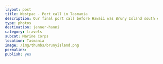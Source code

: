 ```yaml
---
layout: post
title: Westpac - Port call in Tasmania
description: Our final port call before Hawaii was Bruny Island south of Australia
type: photos
destination: jenner-hanni
category: travels
subcat: Marine Corps 
location: Tasmania
image: /img/thumbs/brunyisland.png
permalink: 
publish: yes
---
```


<p><a href="https://jenner.smugmug.com/Marine-Corps/Westpac-Bruny-Island-Tasmania/i-8LkmVJc/0/M/dscf0482-M.jpg">
<img src="https://jenner.smugmug.com/Marine-Corps/Westpac-Bruny-Island-Tasmania/i-8LkmVJc/0/M/dscf0482-M.jpg" alt=""></a></p>

<p><a href="https://jenner.smugmug.com/Marine-Corps/Westpac-Bruny-Island-Tasmania/i-M9p5Tsc/0/M/dscf0484-M.jpg">
<img src="https://jenner.smugmug.com/Marine-Corps/Westpac-Bruny-Island-Tasmania/i-M9p5Tsc/0/M/dscf0484-M.jpg" alt=""></a></p>

<p><a href="https://jenner.smugmug.com/Marine-Corps/Westpac-Bruny-Island-Tasmania/i-wmbzkfL/0/M/dscf0491-M.jpg">
<img src="https://jenner.smugmug.com/Marine-Corps/Westpac-Bruny-Island-Tasmania/i-wmbzkfL/0/M/dscf0491-M.jpg" alt=""></a></p>

<p><a href="https://jenner.smugmug.com/Marine-Corps/Westpac-Bruny-Island-Tasmania/i-6DPqd2r/0/M/dscf0487-M.jpg">
<img src="https://jenner.smugmug.com/Marine-Corps/Westpac-Bruny-Island-Tasmania/i-6DPqd2r/0/M/dscf0487-M.jpg" alt=""></a></p>

<p><a href="https://jenner.smugmug.com/Marine-Corps/Westpac-Bruny-Island-Tasmania/i-Gc5ZL8s/0/M/dscf0492-M.jpg">
<img src="https://jenner.smugmug.com/Marine-Corps/Westpac-Bruny-Island-Tasmania/i-Gc5ZL8s/0/M/dscf0492-M.jpg" alt=""></a></p>

<p><a href="https://jenner.smugmug.com/Marine-Corps/Westpac-Bruny-Island-Tasmania/i-7QhFrwm/0/M/dscf0494-M.jpg">
<img src="https://jenner.smugmug.com/Marine-Corps/Westpac-Bruny-Island-Tasmania/i-7QhFrwm/0/M/dscf0494-M.jpg" alt=""></a></p>

<p><a href="https://jenner.smugmug.com/Marine-Corps/Westpac-Bruny-Island-Tasmania/i-822SG4F/0/M/dscf0502-M.jpg">
<img src="https://jenner.smugmug.com/Marine-Corps/Westpac-Bruny-Island-Tasmania/i-822SG4F/0/M/dscf0502-M.jpg" alt=""></a></p>

<p><a href="https://jenner.smugmug.com/Marine-Corps/Westpac-Bruny-Island-Tasmania/i-BJvvzvK/0/M/dscf0507-M.jpg">
<img src="https://jenner.smugmug.com/Marine-Corps/Westpac-Bruny-Island-Tasmania/i-BJvvzvK/0/M/dscf0507-M.jpg" alt=""></a></p>

<p><a href="https://jenner.smugmug.com/Marine-Corps/Westpac-Bruny-Island-Tasmania/i-shx29M2/0/M/dscf0510-M.jpg">
<img src="https://jenner.smugmug.com/Marine-Corps/Westpac-Bruny-Island-Tasmania/i-shx29M2/0/M/dscf0510-M.jpg" alt=""></a></p>

<p><a href="https://jenner.smugmug.com/Marine-Corps/Westpac-Bruny-Island-Tasmania/i-8pZDLkj/0/M/dscf0520-M.jpg">
<img src="https://jenner.smugmug.com/Marine-Corps/Westpac-Bruny-Island-Tasmania/i-8pZDLkj/0/M/dscf0520-M.jpg" alt=""></a></p>

<p><a href="https://jenner.smugmug.com/Marine-Corps/Westpac-Bruny-Island-Tasmania/i-HZ9S8x2/0/M/dscf0512-M.jpg">
<img src="https://jenner.smugmug.com/Marine-Corps/Westpac-Bruny-Island-Tasmania/i-HZ9S8x2/0/M/dscf0512-M.jpg" alt=""></a></p>

<p><a href="https://jenner.smugmug.com/Marine-Corps/Westpac-Bruny-Island-Tasmania/i-3xt7wfw/0/M/dscf0529-M.jpg">
<img src="https://jenner.smugmug.com/Marine-Corps/Westpac-Bruny-Island-Tasmania/i-3xt7wfw/0/M/dscf0529-M.jpg" alt=""></a></p>

<p><a href="https://jenner.smugmug.com/Marine-Corps/Westpac-Bruny-Island-Tasmania/i-Trt9Jsp/0/M/dscf0525-M.jpg">
<img src="https://jenner.smugmug.com/Marine-Corps/Westpac-Bruny-Island-Tasmania/i-Trt9Jsp/0/M/dscf0525-M.jpg" alt=""></a></p>

<p><a href="https://jenner.smugmug.com/Marine-Corps/Westpac-Bruny-Island-Tasmania/i-pBJFC24/0/M/dscf0503-M.jpg">
<img src="https://jenner.smugmug.com/Marine-Corps/Westpac-Bruny-Island-Tasmania/i-pBJFC24/0/M/dscf0503-M.jpg" alt=""></a></p>

<p><a href="https://jenner.smugmug.com/Marine-Corps/Westpac-Bruny-Island-Tasmania/i-Pjkn6CV/0/M/dscf0531-M.jpg">
<img src="https://jenner.smugmug.com/Marine-Corps/Westpac-Bruny-Island-Tasmania/i-Pjkn6CV/0/M/dscf0531-M.jpg" alt=""></a></p>

<p><a href="https://jenner.smugmug.com/Marine-Corps/Westpac-Bruny-Island-Tasmania/i-cLVvjJQ/0/M/dscf0537-M.jpg">
<img src="https://jenner.smugmug.com/Marine-Corps/Westpac-Bruny-Island-Tasmania/i-cLVvjJQ/0/M/dscf0537-M.jpg" alt=""></a></p>

<p><a href="https://jenner.smugmug.com/Marine-Corps/Westpac-Bruny-Island-Tasmania/i-LVT4WFn/0/M/dscf0544-M.jpg">
<img src="https://jenner.smugmug.com/Marine-Corps/Westpac-Bruny-Island-Tasmania/i-LVT4WFn/0/M/dscf0544-M.jpg" alt=""></a></p>

<p><a href="https://jenner.smugmug.com/Marine-Corps/Westpac-Bruny-Island-Tasmania/i-ss9jnGB/0/M/dscf0530-M.jpg">
<img src="https://jenner.smugmug.com/Marine-Corps/Westpac-Bruny-Island-Tasmania/i-ss9jnGB/0/M/dscf0530-M.jpg" alt=""></a></p>

<p><a href="https://jenner.smugmug.com/Marine-Corps/Westpac-Bruny-Island-Tasmania/i-KV62b5f/0/M/dscf0538-M.jpg">
<img src="https://jenner.smugmug.com/Marine-Corps/Westpac-Bruny-Island-Tasmania/i-KV62b5f/0/M/dscf0538-M.jpg" alt=""></a></p>

<p><a href="https://jenner.smugmug.com/Marine-Corps/Westpac-Bruny-Island-Tasmania/i-v5tpdZr/0/M/dscf0567-M.jpg">
<img src="https://jenner.smugmug.com/Marine-Corps/Westpac-Bruny-Island-Tasmania/i-v5tpdZr/0/M/dscf0567-M.jpg" alt=""></a></p>

<p><a href="https://jenner.smugmug.com/Marine-Corps/Westpac-Bruny-Island-Tasmania/i-B8pPmRB/0/M/dscf0575-M.jpg">
<img src="https://jenner.smugmug.com/Marine-Corps/Westpac-Bruny-Island-Tasmania/i-B8pPmRB/0/M/dscf0575-M.jpg" alt=""></a></p>

<p><a href="https://jenner.smugmug.com/Marine-Corps/Westpac-Bruny-Island-Tasmania/i-NcgPpBR/0/M/dscf0552-M.jpg">
<img src="https://jenner.smugmug.com/Marine-Corps/Westpac-Bruny-Island-Tasmania/i-NcgPpBR/0/M/dscf0552-M.jpg" alt=""></a></p>

<p><a href="https://jenner.smugmug.com/Marine-Corps/Westpac-Bruny-Island-Tasmania/i-Hx5mbgv/0/M/dscf0559-M.jpg">
<img src="https://jenner.smugmug.com/Marine-Corps/Westpac-Bruny-Island-Tasmania/i-Hx5mbgv/0/M/dscf0559-M.jpg" alt=""></a></p>

<p><a href="https://jenner.smugmug.com/Marine-Corps/Westpac-Bruny-Island-Tasmania/i-bGrxtcH/0/M/dscf0582-M.jpg">
<img src="https://jenner.smugmug.com/Marine-Corps/Westpac-Bruny-Island-Tasmania/i-bGrxtcH/0/M/dscf0582-M.jpg" alt=""></a></p>

<p><a href="https://jenner.smugmug.com/Marine-Corps/Westpac-Bruny-Island-Tasmania/i-scgNMT5/0/M/dscf0581-M.jpg">
<img src="https://jenner.smugmug.com/Marine-Corps/Westpac-Bruny-Island-Tasmania/i-scgNMT5/0/M/dscf0581-M.jpg" alt=""></a></p>

<p><a href="https://jenner.smugmug.com/Marine-Corps/Westpac-Bruny-Island-Tasmania/i-4QRTjjN/0/M/dscf0577-M.jpg">
<img src="https://jenner.smugmug.com/Marine-Corps/Westpac-Bruny-Island-Tasmania/i-4QRTjjN/0/M/dscf0577-M.jpg" alt=""></a></p>

<p><a href="https://jenner.smugmug.com/Marine-Corps/Westpac-Bruny-Island-Tasmania/i-WpSkS4g/0/M/dscf0579-M.jpg">
<img src="https://jenner.smugmug.com/Marine-Corps/Westpac-Bruny-Island-Tasmania/i-WpSkS4g/0/M/dscf0579-M.jpg" alt=""></a></p>

<p><a href="https://jenner.smugmug.com/Marine-Corps/Westpac-Bruny-Island-Tasmania/i-S8sJQn4/0/M/dscf0589-M.jpg">
<img src="https://jenner.smugmug.com/Marine-Corps/Westpac-Bruny-Island-Tasmania/i-S8sJQn4/0/M/dscf0589-M.jpg" alt=""></a></p>

<p><a href="https://jenner.smugmug.com/Marine-Corps/Westpac-Bruny-Island-Tasmania/i-s9xcqsL/0/M/dscf0590-M.jpg">
<img src="https://jenner.smugmug.com/Marine-Corps/Westpac-Bruny-Island-Tasmania/i-s9xcqsL/0/M/dscf0590-M.jpg" alt=""></a></p>

<p><a href="https://jenner.smugmug.com/Marine-Corps/Westpac-Bruny-Island-Tasmania/i-8Qfhj62/0/M/dscf0586-M.jpg">
<img src="https://jenner.smugmug.com/Marine-Corps/Westpac-Bruny-Island-Tasmania/i-8Qfhj62/0/M/dscf0586-M.jpg" alt=""></a></p>

<p><a href="https://jenner.smugmug.com/Marine-Corps/Westpac-Bruny-Island-Tasmania/i-mPtrTBz/0/M/dscf0608-M.jpg">
<img src="https://jenner.smugmug.com/Marine-Corps/Westpac-Bruny-Island-Tasmania/i-mPtrTBz/0/M/dscf0608-M.jpg" alt=""></a></p>

<p><a href="https://jenner.smugmug.com/Marine-Corps/Westpac-Bruny-Island-Tasmania/i-hQCWbT6/0/M/dscf0604-M.jpg">
<img src="https://jenner.smugmug.com/Marine-Corps/Westpac-Bruny-Island-Tasmania/i-hQCWbT6/0/M/dscf0604-M.jpg" alt=""></a></p>

<p><a href="https://jenner.smugmug.com/Marine-Corps/Westpac-Bruny-Island-Tasmania/i-K9mQTWw/0/M/dscf0606-M.jpg">
<img src="https://jenner.smugmug.com/Marine-Corps/Westpac-Bruny-Island-Tasmania/i-K9mQTWw/0/M/dscf0606-M.jpg" alt=""></a></p>

<p><a href="https://jenner.smugmug.com/Marine-Corps/Westpac-Bruny-Island-Tasmania/i-8KfNVvC/0/M/dscf0597-M.jpg">
<img src="https://jenner.smugmug.com/Marine-Corps/Westpac-Bruny-Island-Tasmania/i-8KfNVvC/0/M/dscf0597-M.jpg" alt=""></a></p>

<p><a href="https://jenner.smugmug.com/Marine-Corps/Westpac-Bruny-Island-Tasmania/i-MxVKXHQ/0/M/dscf0610-M.jpg">
<img src="https://jenner.smugmug.com/Marine-Corps/Westpac-Bruny-Island-Tasmania/i-MxVKXHQ/0/M/dscf0610-M.jpg" alt=""></a></p>


